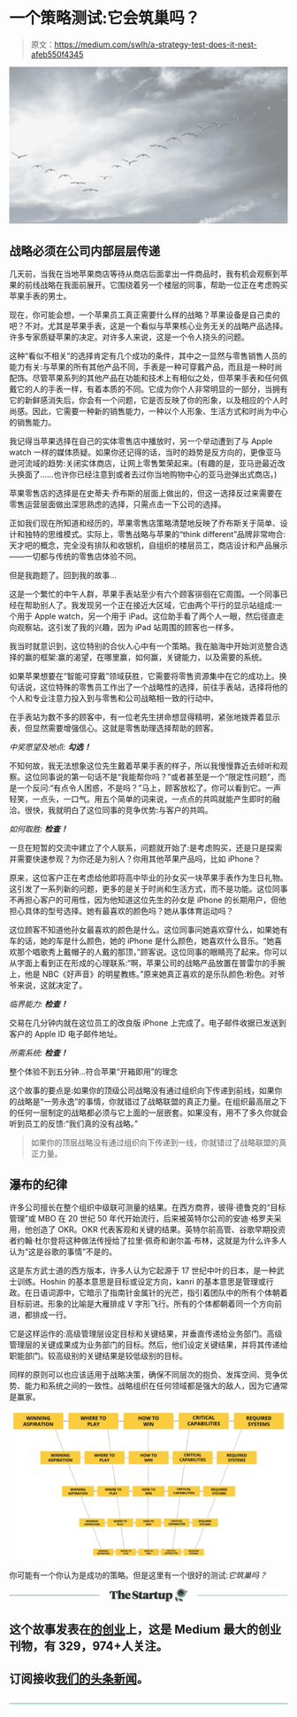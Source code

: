 # 一个策略测试:它会筑巢吗？

> 原文：<https://medium.com/swlh/a-strategy-test-does-it-nest-afeb550f4345>

![](img/f2e91fe8f3d0c6e326d9bec2e005540f.png)

## 战略必须在公司内部层层传递

几天前，当我在当地苹果商店等待从商店后面拿出一件商品时，我有机会观察到苹果的前线战略在我面前展开。它围绕着另一个楼层的同事，帮助一位正在考虑购买苹果手表的男士。

现在，你可能会想，一个苹果员工真正需要什么样的战略？苹果设备是自己卖的吧？不对。尤其是苹果手表，这是一个看似与苹果核心业务无关的战略产品选择。许多专家质疑苹果的决定。对许多人来说，这是一个令人挠头的问题。

这种“看似不相关”的选择肯定有几个成功的条件，其中之一显然与零售销售人员的能力有关:与苹果的所有其他产品不同，手表是一种可穿戴产品，而且是一种时尚配饰。尽管苹果系列的其他产品在功能和技术上有相似之处，但苹果手表和任何佩戴它的人的手表一样，有着本质的不同。它成为你个人非常明显的一部分，当拥有它的新鲜感消失后，你会有一个问题，它是否反映了你的形象，以及相应的个人时尚感。因此，它需要一种新的销售能力，一种以个人形象、生活方式和时尚为中心的销售能力。

我记得当苹果选择在自己的实体零售店中播放时，另一个举动遭到了与 Apple watch 一样的媒体质疑。如果你还记得的话，当时的趋势是反方向的，更像亚马逊河流域的趋势:关闭实体商店，让网上零售繁荣起来。(有趣的是，亚马逊最近改头换面了……也许你已经注意到或者去过你当地购物中心的亚马逊弹出式商店。)

苹果零售店的选择是在史蒂夫·乔布斯的层面上做出的，但这一选择反过来需要在零售运营层面做出深思熟虑的选择，只需点击一下公司的选择。

正如我们现在所知道和经历的，苹果零售店策略清楚地反映了乔布斯关于简单、设计和独特的思维模式。实际上，零售战略与苹果的“think different”品牌非常吻合:天才吧的概念，完全没有排队和收银机，自组织的楼层员工，商店设计和产品展示——一切都与传统的零售店体验不同。

但是我跑题了。回到我的故事…

这是一个繁忙的中午人群，苹果手表站至少有六个顾客徘徊在它周围。一个同事已经在帮助别人了。我发现另一个正在接近大区域，它由两个平行的显示站组成:一个用于 Apple watch，另一个用于 iPad。这位助手看了两个人一眼，然后径直走向观察站。这引发了我的兴趣，因为 iPad 站周围的顾客也一样多。

我当时就意识到，这位特别的合伙人心中有一个策略。我在脑海中开始浏览整合选择的赢的框架:赢的渴望，在哪里赢，如何赢，关键能力，以及需要的系统。

如果苹果想要在“智能可穿戴”领域获胜，它需要将零售资源集中在它的成功上。换句话说，这位特殊的零售员工作出了一个战略性的选择，前往手表站，选择将他的个人和专业注意力投入到与零售和公司战略相一致的行动中。

在手表站为数不多的顾客中，有一位老先生拼命想显得精明，紧张地拨弄着显示表，但显然需要增强信心。这就是零售助理选择帮助的顾客。

*中奖愿望及地点:* ***勾选！***

不知何故，我无法想象这位先生戴着苹果手表的样子，所以我慢慢靠近去倾听和观察。这位同事说的第一句话不是“我能帮你吗？”或者甚至是一个“限定性问题”，而是一个反问:“有点令人困惑，不是吗？”马上，顾客放松了。你可以看到它。一声轻笑，一点头，一口气。用五个简单的词来说，一点点的共鸣就能产生即时的融洽。很快，我就明白了这位同事的竞争优势:与客户的共鸣。

*如何取胜:* ***检查！***

一旦在短暂的交流中建立了个人联系，问题就开始了:是考虑购买，还是只是探索并需要快速参观？为你还是为别人？你用其他苹果产品吗，比如 iPhone？

原来，这位客户正在考虑给他即将高中毕业的孙女买一块苹果手表作为生日礼物。这引发了一系列新的问题，更多的是关于时尚和生活方式，而不是功能。这位同事不再担心客户的可用性，因为他知道这位先生的孙女是 iPhone 的长期用户，但他担心具体的型号选择。她有最喜欢的颜色吗？她从事体育运动吗？

这位顾客不知道他孙女最喜欢的颜色是什么。这位同事问她喜欢穿什么，如果她有车的话，她的车是什么颜色，她的 iPhone 是什么颜色，她喜欢什么音乐。“她喜欢那个唱歌秀上戴帽子的人戴的那顶，”顾客说。这位同事的眼睛亮了起来。你可以从字面上看到正在形成的心理联系:“啊，苹果公司的战略产品放置在普雷尔的手腕上，他是 NBC《好声音》的明星教练。”原来她真正喜欢的是乐队颜色:粉色。对爷爷来说，这就决定了。

*临界能力:* ***检查！***

交易在几分钟内就在这位员工的改良版 iPhone 上完成了。电子邮件收据已发送到客户的 Apple ID 电子邮件地址。

*所需系统:* ***检查！***

整个体验不到五分钟…符合苹果“开箱即用”的理念

这个故事的要点是:如果你的顶级公司战略没有通过组织向下传递到前线，如果你的战略是“一劳永逸”的事情，你就错过了战略联盟的真正力量。在组织最高层之下的任何一层制定的战略都必须与它上面的一层嵌套。如果没有，用不了多久你就会听到员工的反馈:“我们真的没有战略。”

> 如果你的顶层战略没有通过组织向下传递到一线，你就错过了战略联盟的真正力量。

## 瀑布的纪律

许多公司擅长在整个组织中级联可测量的结果。在西方商界，彼得·德鲁克的“目标管理”或 MBO 在 20 世纪 50 年代开始流行，后来被英特尔公司的安迪·格罗夫采用，他创造了 OKR。OKR 代表客观和关键的结果。英特尔前高管、谷歌早期投资者约翰·杜尔登将这种做法传授给了拉里·佩奇和谢尔盖·布林，这就是为什么许多人认为“这是谷歌的事情”不是的。

这是东方武士道的西方版本，许多人认为它起源于 17 世纪中叶的日本，是一种武士训练。Hoshin 的基本意思是目标或设定方向，kanri 的基本意思是管理或行政。在日语词源中，它暗示了指南针金属针的光芒，指引着团队中的所有个体朝着目标前进。形象的比喻是大雁排成 V 字形飞行。所有的个体都朝着同一个方向前进，都排成一行。

它是这样运作的:高级管理层设定目标和关键结果，并垂直传递给业务部门。高级管理层的关键成果成为业务部门的目标。然后，他们设定关键结果，并将其传递给职能部门。较高级别的关键结果是较低级别的目标。

同样的原则可以也应该适用于战略决策，确保不同层次的抱负、发挥空间、竞争优势、能力和系统之间的一致性。战略组织在任何领域都是强大的敌人，因为它通常是赢家。

![](img/ba614d7a9373ef2f4c8fb75dcbe12c5a.png)

你可能有一个你认为是成功的策略。但是这里有一个很好的测试:*它筑巢吗？*

[![](img/308a8d84fb9b2fab43d66c117fcc4bb4.png)](https://medium.com/swlh)

## 这个故事发表在[的创业](https://medium.com/swlh)上，这是 Medium 最大的创业刊物，有 329，974+人关注。

## 订阅接收[我们的头条新闻](http://growthsupply.com/the-startup-newsletter/)。

[![](img/b0164736ea17a63403e660de5dedf91a.png)](https://medium.com/swlh)